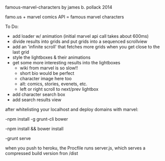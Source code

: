 famous-marvel-characters
by james b. pollack 2014


famo.us + marvel comics API = famous marvel characters

To Do:
- add loader w/ animation (initial marvel api call takes about 600ms)
- divide results into grids and put grids into a sequenced scrollview
- add an 'infinite scroll' that fetches more grids when you get close to the last grid
- style the lightboxes & their animations
- get some more interesting results into the lightboxes 
	- wiki from marvel is so slow!!
	- short bio would be perfect
	- character image here too
	- alt: comics, stories, evenets, etc.
	- left or right scroll to next/prev lightbox
- add character search box
- add search results view


>
after whitelisting your localhost and deploy domains with marvel:

>
-npm install -g grunt-cli bower
>
-npm install && bower install
>
-grunt serve

> 
when you push to heroku, the Procfile runs server.js, which serves a compressed build version fron /dist

